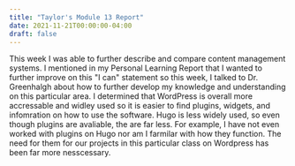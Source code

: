 ```yaml
---
title: "Taylor's Module 13 Report"
date: 2021-11-21T00:00:00-04:00
draft: false
---
```


This week I was able to further describe and compare content management systems. I mentioned in my Personal Learning Report that I wanted to further improve on this "I can" statement so this week, I talked to Dr. Greenhalgh about how to further develop my knowledge and understanding on this particular area. I determined that WordPress is overall more accressable and widley used so it is easier to find plugins, widgets, and infomration on how to use the software. Hugo is less widely used, so even though plugins are avaliable, the are far less. For example, I have not even worked with plugins on Hugo nor am I farmilar with how they function. The need for them for our projects in this particular class on Wordpress has been far more nesscessary. 
